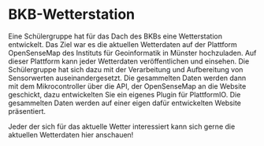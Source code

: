 # BKB-Wetterstation

Eine Schülergruppe hat für das Dach des BKBs eine Wetterstation entwickelt. Das Ziel war es die aktuellen Wetterdaten auf der Plattform OpenSenseMap des Instituts für Geoinformatik in Münster hochzuladen. Auf dieser Plattform kann jeder Wetterdaten veröffentlichen und einsehen.
Die Schülergruppe hat sich dazu mit der Verarbeitung und Aufbereitung von Sensorwerten auseinandergesetzt. Die gesammelten Daten werden dann mit dem Mikrocontroller über die API, der OpenSenseMap an die Website geschickt, dazu entwickelten Sie ein eigenes Plugin für PlattformIO.
Die gesammelten Daten werden auf einer eigen dafür entwickelten Website präsentiert.

Jeder der sich für das aktuelle Wetter interessiert kann sich gerne die aktuellen Wetterdaten hier anschauen!
